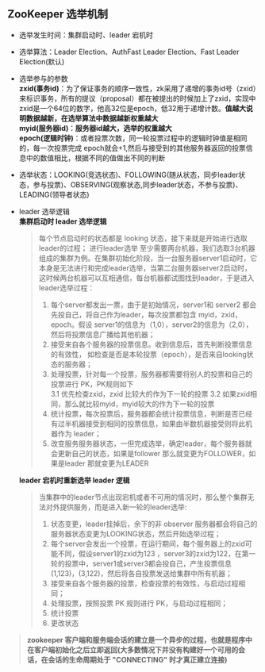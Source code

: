 ## ZooKeeper 选举机制
- 选举发生时间：集群启动时、leader 宕机时
- 选举算法：Leader Election、AuthFast Leader Election、Fast Leader Election(默认)
- 选举参与的参数  
**zxid(事务id)**：为了保证事务的顺序一致性，zk采用了递增的事务id号（zxid）来标识事务，所有的提议（proposal）都在被提出的时候加上了zxid，实现中zxid是一个64位的数字，他高32位是epoch，低32用于递增计数。**值越大说明数据越新，在选举算法中数据越新权重越大**  
**myid(服务器id)**：**服务器id越大，选举的权重越大**  
**epoch(逻辑时钟)**：或者投票次数，同一轮投票过程中的逻辑时钟值是相同的，每一次投票完成 epoch就会+1,然后与接受到的其他服务器返回的投票信息中的数值相比，根据不同的值做出不同的判断  
- 选举状态：LOOKING(竞选状态)、FOLLOWING(随从状态，同步leader状态，参与投票)、OBSERVING(观察状态,同步leader状态，不参与投票)、LEADING(领导者状态)  
- leader 选举逻辑  
**集群启动时 leader 选举逻辑**
  > 每个节点启动时的状态都是 looking 状态，接下来就是开始进行选取leader的过程； 
  > 进行leader选举 至少需要两台机器，我们选取3台机器组成的集群为例。在集群初始化阶段，当一台服务器server1启动时，它本身是无法进行和完成leader选举，当第二台服务器server2启动时，这时候两台机器可以互相通信，每台机器都试图找到leader，于是进入leader选举过程：  
  > 1. 每个server都发出一票，由于是初始情况，server1和 server2 都会先投自己，将自己作为leader，每次投票都包含 myid，zxid，epoch。假设 server1的信息为（1,0），server2的信息为（2,0），然后将投票信息广播给其他机器；
  > 2. 接受来自各个服务器的投票信息。收到信息后，首先判断投票信息的有效性， 如检查是否是本轮投票（epoch），是否来自looking状态的服务器；
  > 3. 处理投票，针对每一个投票，服务器都需要将别人的投票和自己的投票进行 PK，PK规则如下  
    > 3.1 优先检查zxid，zxid 比较大的作为下一轮的投票
    > 3.2 如果zxid相同，那么就比较myid，myid较大的作为下一轮的投票  
  > 4. 统计投票，每次投票后，服务器都会统计投票信息，判断是否已经有过半机器接受到相同的投票信息，如果由半数机器接受则将此机器作为 leader；
  > 5. 改变服务服务器状态，一但完成选举，确定leader，每个服务器就会更新自己的状态，如果是follower 那么就变更为FOLLOWER，如果是leader 那就变更为LEADER

  **leader 宕机时重新选举 leader 逻辑**
  > 当集群中的leader节点出现宕机或者不可用的情况时，那么整个集群无法对外提供服务，而是进入新一轮的leader选举:
  > 1. 状态变更，leader挂掉后，余下的非 observer 服务器都会将自己的服务器状态变更为LOOKING状态，然后开始选举过程；
  > 2. 每个server会发出一个投票，在运行期间，每个服务器上的zxid可能不同，假设server1的zxid为123 ，server3的zxid为122，在第一轮的投票中，server1或server3都会投自己，产生投票信息 (1,123)，(3,122)，然后将各自投票发送给集群中所有机器；
  > 3. 接受来自各个服务器的投票，检查投票的有效性，与启动过程相同；
  > 4. 处理投票，按照投票 PK 规则进行 PK，与启动过程相同；
  > 5. 统计投票
  > 6. 更改状态

> **zookeeper 客户端和服务端会话的建立是一个异步的过程，也就是程序中在客户端初始化之后立即返回(大多数情况下并没有构建好一个可用的会话，在会话的生命周期处于 "CONNECTING" 时才真正建立连接)**

